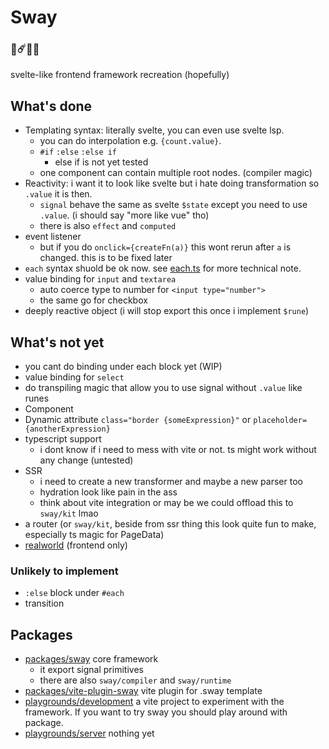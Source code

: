 # Sway
### 🌟☄️🌸🎼
svelte-like frontend framework recreation (hopefully)

## What's done
- Templating syntax: literally svelte, you can even use svelte lsp.
    - you can do interpolation e.g. `{count.value}`.
    - `#if` `:else` `:else if`
        - else if is not yet tested
    - one component can contain multiple root nodes. (compiler magic)
- Reactivity: i want it to look like svelte but i hate doing transformation so `.value` it is then. 
    - `signal` behave the same as svelte `$state` except you need to use `.value`. (i should say "more like vue" tho)
    - there is also `effect` and `computed`
- event listener 
    - but if you do `onclick={createFn(a)}` this wont rerun after `a` is changed. this is to be fixed later
- `each` syntax shuold be ok now. see [each.ts](packages/sway/lib/runtime/each.ts) for more technical note. 
- value binding for `input` and `textarea`
    - auto coerce type to number for `<input type="number">`
    - the same go for checkbox
- deeply reactive object (i will stop export this once i implement `$rune`) 

## What's not yet
- you cant do binding under each block yet (WIP)
- value binding for `select`
- do transpiling magic that allow you to use signal without `.value` like runes
- Component
- Dynamic attribute `class="border {someExpression}"` or `placeholder={anotherExpression}`
- typescript support 
    - i dont know if i need to mess with vite or not. ts might work without any change (untested)
- SSR
    - i need to create a new transformer and maybe a new parser too
    - hydration look like pain in the ass
    - think about vite integration or may be we could offload this to `sway/kit` lmao
- a router (or `sway/kit`, beside from ssr thing this look quite fun to make, especially ts magic for PageData)
- [realworld](https://github.com/gothinkster/realworld) (frontend only)

### Unlikely to implement
- `:else` block under `#each` 
- transition

## Packages
- [packages/sway](packages/sway) core framework
    - it export signal primitives
    - there are also `sway/compiler` and `sway/runtime`
- [packages/vite-plugin-sway](packages/vite-plugin-sway) vite plugin for .sway template 
- [playgrounds/development](playgrounds/development) a vite project to experiment with the framework. If you want to try sway you should play around with package. 
- [playgrounds/server](playgrounds/server) nothing yet
